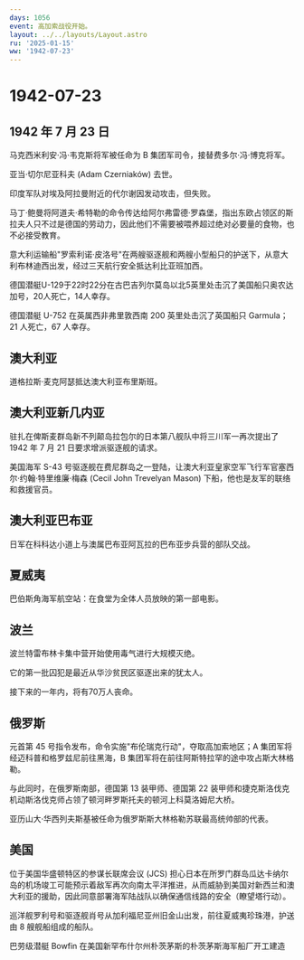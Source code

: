 ```yaml
---
days: 1056
event: 高加索战役开始。
layout: ../../layouts/Layout.astro
ru: '2025-01-15'
ww: '1942-07-23'
---
```


# 1942-07-23

## 1942 年 7 月 23 日

马克西米利安·冯·韦克斯将军被任命为 B
集团军司令，接替费多尔·冯·博克将军。

亚当·切尔尼亚科夫 (Adam Czerniaków) 去世。

印度军队对埃及阿拉曼附近的代尔谢因发动攻击，但失败。

马丁·鲍曼将阿道夫·希特勒的命令传达给阿尔弗雷德·罗森堡，指出东欧占领区的斯拉夫人只不过是德国的劳动力，因此他们不需要被喂养超过绝对必要量的食物，也不必接受教育。

意大利运输船"罗索利诺·皮洛号"在两艘驱逐舰和两艘小型船只的护送下，从意大利布林迪西出发，经过三天航行安全抵达利比亚班加西。

德国潜艇U-129于22时22分在古巴吉列尔莫岛以北5英里处击沉了美国船只奥农达加号，20人死亡，14人幸存。

德国潜艇 U-752 在英属西非弗里敦西南 200 英里处击沉了英国船只 Garmula；21
人死亡，67 人幸存。

## 澳大利亚

道格拉斯·麦克阿瑟抵达澳大利亚布里斯班。

## 澳大利亚新几内亚

驻扎在俾斯麦群岛新不列颠岛拉包尔的日本第八舰队中将三川军一再次提出了
1942 年 7 月 21 日要求增派驱逐舰的请求。

美国海军 S-43
号驱逐舰在费尼群岛之一登陆，让澳大利亚皇家空军飞行军官塞西尔·约翰·特里维廉·梅森
(Cecil John Trevelyan Mason) 下船，他也是友军的联络和救援官员。

## 澳大利亚巴布亚

日军在科科达小道上与澳属巴布亚阿瓦拉的巴布亚步兵营的部队交战。

## 夏威夷

巴伯斯角海军航空站：在食堂为全体人员放映的第一部电影。

## 波兰

波兰特雷布林卡集中营开始使用毒气进行大规模灭绝。

它的第一批囚犯是最近从华沙贫民区驱逐出来的犹太人。

接下来的一年内，将有70万人丧命。

## 俄罗斯

元首第 45 号指令发布，命令实施"布伦瑞克行动"，夺取高加索地区；A
集团军将经迈科普和格罗兹尼前往黑海，B
集团军将在前往阿斯特拉罕的途中攻占斯大林格勒。

与此同时，在俄罗斯南部，德国第 13 装甲师、德国第 22
装甲师和捷克斯洛伐克机动斯洛伐克师占领了顿河畔罗斯托夫的顿河上科莫洛姆尼大桥。

亚历山大·华西列夫斯基被任命为俄罗斯斯大林格勒苏联最高统帅部的代表。

## 美国

位于美国华盛顿特区的参谋长联席会议 (JCS)
担心日本在所罗门群岛瓜达卡纳尔岛的机场竣工可能预示着敌军再次向南太平洋推进，从而威胁到美国对新西兰和澳大利亚的援助，因此同意部署海军陆战队以确保通信线路的安全（瞭望塔行动）。

巡洋舰罗利号和驱逐舰肖号从加利福尼亚州旧金山出发，前往夏威夷珍珠港，护送由
8 艘舰船组成的船队。

巴劳级潜艇 Bowfin 在美国新罕布什尔州朴茨茅斯的朴茨茅斯海军船厂开工建造